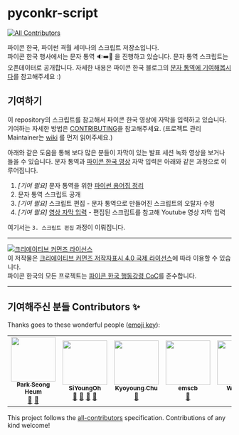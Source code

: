 # pyconkr-script
<!-- ALL-CONTRIBUTORS-BADGE:START - Do not remove or modify this section -->
[![All Contributors](https://img.shields.io/badge/all_contributors-6-orange.svg?style=flat-square)](#contributors-)
<!-- ALL-CONTRIBUTORS-BADGE:END -->
파이콘 한국, 파이썬 격월 세미나의 스크립트 저장소입니다.  
파이콘 한국 행사에서는 문자 통역 :sound::arrow_right::memo: 을 진행하고 있습니다. 문자 통역 스크립트는 오픈데이터로 공개합니다. 자세한 내용은 파이콘 한국 블로그의 [문자 통역에 기여해봅시다](http://blog.pycon.kr/2020/02/24/contribute-speech-to-text-translation/)를 참고해주세요 :)

## 기여하기

이 repository의 스크립트를 참고해서 파이콘 한국 영상에 자막을 입력하고 있습니다.   
기여하는 자세한 방법은 [CONTRIBUTING](./CONTRIBUTING.md)을 참고해주세요. 
(프로젝트 관리 Maintainer는 [wiki](https://github.com/pythonkr/pyconkr-script/wiki/%5BMaintainer%5D-%EB%A9%94%EC%9D%B8%ED%85%8C%EC%9D%B4%EB%84%88%EB%8A%94-%EB%AC%B4%EC%8A%A8-%EC%9D%BC%EC%9D%84-%ED%95%98%EB%82%98%EC%9A%94%3F) 를 먼저 읽어주세요.)

아래와 같은 도움을 통해 보다 많은 분들이 자막이 있는 발표 세션 녹화 영상을 보거나 들을 수 있습니다.
문자 통역과 [파이콘 한국 영상](https://www.youtube.com/channel/UC26x6D5xpKx6io4ShfXa_Ow) 자막 입력은 아래와 같은 과정으로 이루어집니다.

1. *[기여 필요]* 문자 통역을 위한 [파이썬 용어집 정리](https://github.com/pythonkr/python-terms)
2. 문자 통역 스크립트 공개
3. *[기여 필요]* 스크립트 편집 - 문자 통역으로 만들어진 스크립트의 오탈자 수정
4. *[기여 필요]* [영상 자막 입력]( https://pythonkr.github.io/pyconkr-guide/subtitles/00-getting-started.html) - 편집된 스크립트를 참고해 Youtube 영상 자막 입력

여기서는 `3. 스크립트 편집` 과정이 이뤄집니다. 

  
---
<a rel="license" href="http://creativecommons.org/licenses/by/4.0/"><img alt="크리에이티브 커먼즈 라이선스" style="border-width:0" src="https://i.creativecommons.org/l/by/4.0/88x31.png" /></a><br />이 저작물은 <a rel="license" href="http://creativecommons.org/licenses/by/4.0/">크리에이티브 커먼즈 저작자표시 4.0 국제 라이선스</a>에 따라 이용할 수 있습니다.  
파이콘 한국의 모든 프로젝트는 [파이콘 한국 행동강령 CoC](https://github.com/pythonkr/pycon-code-of-conduct)를 준수합니다. 

---
## 기여해주신 분들 Contributors ✨

Thanks goes to these wonderful people ([emoji key](https://allcontributors.org/docs/en/emoji-key)):

<!-- ALL-CONTRIBUTORS-LIST:START - Do not remove or modify this section -->
<!-- prettier-ignore-start -->
<!-- markdownlint-disable -->
<table>
  <tr>
    <td align="center"><a href="http://seongheum.golony.dev"><img src="https://avatars1.githubusercontent.com/u/10653376?v=4" width="100px;" alt=""/><br /><sub><b>Park Seong Heum</b></sub></a><br /><a href="#projectManagement-golony6449" title="Project Management">📆</a> <a href="https://github.com/pythonkr/pyconkr-script/pulls?q=is%3Apr+reviewed-by%3Agolony6449" title="Reviewed Pull Requests">👀</a></td>
    <td align="center"><a href="https://github.com/ohahohah"><img src="https://avatars3.githubusercontent.com/u/17819874?v=4" width="100px;" alt=""/><br /><sub><b>SiYoungOh</b></sub></a><br /><a href="#projectManagement-ohahohah" title="Project Management">📆</a> <a href="https://github.com/pythonkr/pyconkr-script/commits?author=ohahohah" title="Documentation">📖</a> <a href="https://github.com/pythonkr/pyconkr-script/pulls?q=is%3Apr+reviewed-by%3Aohahohah" title="Reviewed Pull Requests">👀</a> <a href="#ideas-ohahohah" title="Ideas, Planning, & Feedback">🤔</a></td>
    <td align="center"><a href="https://chukycheese.github.io"><img src="https://avatars2.githubusercontent.com/u/20205007?v=4" width="100px;" alt=""/><br /><sub><b>Kyoyoung Chu</b></sub></a><br /><a href="#projectManagement-chukycheese" title="Project Management">📆</a></td>
    <td align="center"><a href="https://github.com/emscb"><img src="https://avatars0.githubusercontent.com/u/32407677?v=4" width="100px;" alt=""/><br /><sub><b>emscb</b></sub></a><br /><a href="#projectManagement-emscb" title="Project Management">📆</a></td>
    <td align="center"><a href="https://medium.com/@cmygray"><img src="https://avatars3.githubusercontent.com/u/26966551?v=4" width="100px;" alt=""/><br /><sub><b>Won Kim</b></sub></a><br /><a href="#projectManagement-cmygray" title="Project Management">📆</a></td>
    <td align="center"><a href="https://constmoon.github.io"><img src="https://avatars1.githubusercontent.com/u/19185307?v=4" width="100px;" alt=""/><br /><sub><b>Jiwoo Kang</b></sub></a><br /><a href="#content-constmoon" title="Content">🖋</a></td>
  </tr>
</table>

<!-- markdownlint-enable -->
<!-- prettier-ignore-end -->
<!-- ALL-CONTRIBUTORS-LIST:END -->

This project follows the [all-contributors](https://github.com/all-contributors/all-contributors) specification. Contributions of any kind welcome!